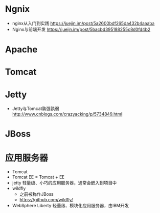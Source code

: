 # Ngnix

- nginx从入门到实践 <https://juejin.im/post/5a2600bdf265da432b4aaaba>
- Nginx与前端开发 https://juejin.im/post/5bacbd395188255c8d0fd4b2

# Apache

# Tomcat


# Jetty

- Jetty与Tomcat孰强孰弱 http://www.cnblogs.com/crazyacking/p/5734849.html 

# JBoss

# 应用服务器

- Tomcat
- Tomcat EE = Tomcat + EE
- jetty 轻量级、小巧的应用服务器，通常会嵌入到项目中
- wildfly
    - 之前被称作JBoss
    - https://github.com/wildfly/
- WebSphere Liberty  轻量级、模块化应用服务器，由IBM开发 